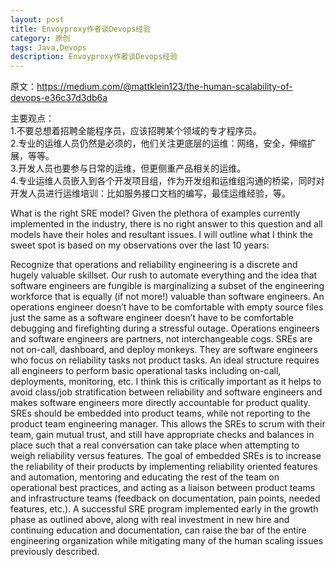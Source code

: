 ```yaml
---
layout: post
title: Envoyproxy作者谈Devops经验
category: 原创
tags: Java,Devops
description: Envoyproxy作者谈Devops经验
---
```


原文：https://medium.com/@mattklein123/the-human-scalability-of-devops-e36c37d3db6a

主要观点：   
1.不要总想着招聘全能程序员，应该招聘某个领域的专才程序员。   
2.专业的运维人员仍然是必须的，他们关注更底层的运维：网络，安全，伸缩扩展，等等。   
3.开发人员也要参与日常的运维，但更侧重产品相关的运维。   
4.专业运维人员嵌入到各个开发项目组，作为开发组和运维组沟通的桥梁，同时对开发人员进行运维培训：比如服务接口文档的编写，最佳运维经验，等。   

What is the right SRE model?
Given the plethora of examples currently implemented in the industry, there is no right answer to this question and all models have their holes and resultant issues. I will outline what I think the sweet spot is based on my observations over the last 10 years:

Recognize that operations and reliability engineering is a discrete and hugely valuable skillset. Our rush to automate everything and the idea that software engineers are fungible is marginalizing a subset of the engineering workforce that is equally (if not more!) valuable than software engineers. An operations engineer doesn’t have to be comfortable with empty source files just the same as a software engineer doesn’t have to be comfortable debugging and firefighting during a stressful outage. Operations engineers and software engineers are partners, not interchangeable cogs.
SREs are not on-call, dashboard, and deploy monkeys. They are software engineers who focus on reliability tasks not product tasks. An ideal structure requires all engineers to perform basic operational tasks including on-call, deployments, monitoring, etc. I think this is critically important as it helps to avoid class/job stratification between reliability and software engineers and makes software engineers more directly accountable for product quality.
SREs should be embedded into product teams, while not reporting to the product team engineering manager. This allows the SREs to scrum with their team, gain mutual trust, and still have appropriate checks and balances in place such that a real conversation can take place when attempting to weigh reliability versus features.
The goal of embedded SREs is to increase the reliability of their products by implementing reliability oriented features and automation, mentoring and educating the rest of the team on operational best practices, and acting as a liaison between product teams and infrastructure teams (feedback on documentation, pain points, needed features, etc.).
A successful SRE program implemented early in the growth phase as outlined above, along with real investment in new hire and continuing education and documentation, can raise the bar of the entire engineering organization while mitigating many of the human scaling issues previously described.
